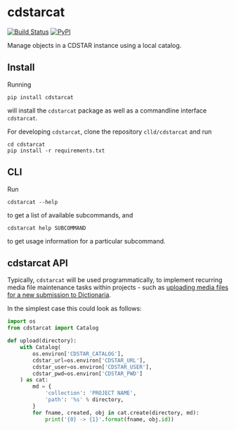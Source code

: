 # cdstarcat

[![Build Status](https://github.com/clld/cdstarcat/workflows/tests/badge.svg)](https://github.com/clld/cdstarcat/actions?query=workflow%3Atests)
[![PyPI](https://img.shields.io/pypi/v/cdstarcat.svg)](https://pypi.python.org/pypi/cdstarcat)

Manage objects in a CDSTAR instance using a local catalog.


## Install

Running
```shell
pip install cdstarcat
```

will install the `cdstarcat` package as well as a commandline interface `cdstarcat`.

For developing `cdstarcat`, clone the repository `clld/cdstarcat` and run
```shell
cd cdstarcat
pip install -r requirements.txt
```


## CLI

Run
```shell
cdstarcat --help
```
to get a list of available subcommands, and
```shell
cdstarcat help SUBCOMMAND
```
to get usage information for a particular subcommand.


## cdstarcat API

Typically, `cdstarcat` will be used programmatically, to implement recurring media file maintenance tasks
within projects - such as 
[uploading media files for a new submission to Dictionaria](https://github.com/dictionaria/dictionaria-intern/blob/292644d23c0495d5a339bae1a0696ffe3129dcbf/pydictionaria/commands.py#L22-L42).

In the simplest case this could look as follows:
```python
import os
from cdstarcat import Catalog

def upload(directory):
    with Catalog(
        os.environ['CDSTAR_CATALOG'],
        cdstar_url=os.environ['CDSTAR_URL'],
        cdstar_user=os.environ['CDSTAR_USER'],
        cdstar_pwd=os.environ['CDSTAR_PWD']
    ) as cat:
        md = {
            'collection': 'PROJECT NAME',
            'path': '%s' % directory,
        }
        for fname, created, obj in cat.create(directory, md):
            print('{0} -> {1}'.format(fname, obj.id))
```
